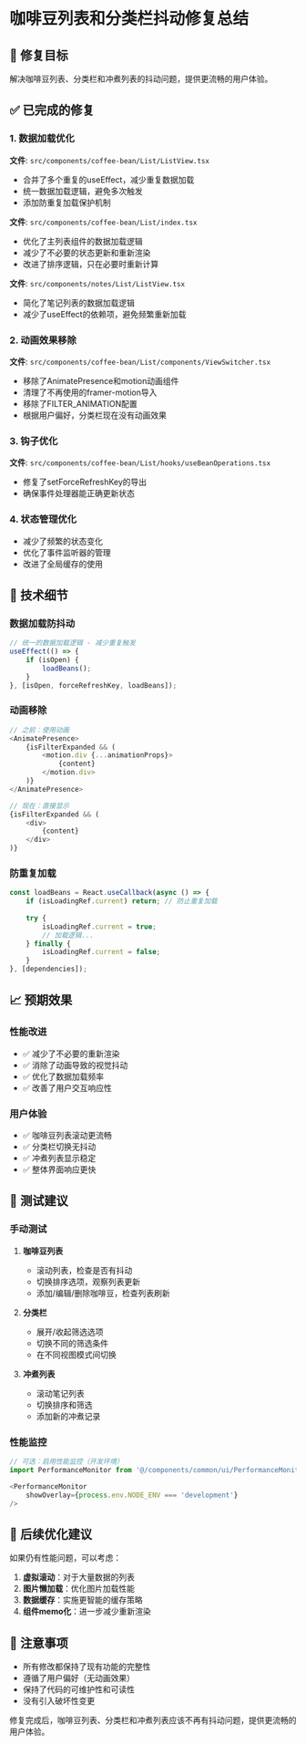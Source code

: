 # 咖啡豆列表和分类栏抖动修复总结

## 🎯 修复目标
解决咖啡豆列表、分类栏和冲煮列表的抖动问题，提供更流畅的用户体验。

## ✅ 已完成的修复

### 1. 数据加载优化
**文件**: `src/components/coffee-bean/List/ListView.tsx`
- 合并了多个重复的useEffect，减少重复数据加载
- 统一数据加载逻辑，避免多次触发
- 添加防重复加载保护机制

**文件**: `src/components/coffee-bean/List/index.tsx`
- 优化了主列表组件的数据加载逻辑
- 减少了不必要的状态更新和重新渲染
- 改进了排序逻辑，只在必要时重新计算

**文件**: `src/components/notes/List/ListView.tsx`
- 简化了笔记列表的数据加载逻辑
- 减少了useEffect的依赖项，避免频繁重新加载

### 2. 动画效果移除
**文件**: `src/components/coffee-bean/List/components/ViewSwitcher.tsx`
- 移除了AnimatePresence和motion动画组件
- 清理了不再使用的framer-motion导入
- 移除了FILTER_ANIMATION配置
- 根据用户偏好，分类栏现在没有动画效果

### 3. 钩子优化
**文件**: `src/components/coffee-bean/List/hooks/useBeanOperations.tsx`
- 修复了setForceRefreshKey的导出
- 确保事件处理器能正确更新状态

### 4. 状态管理优化
- 减少了频繁的状态变化
- 优化了事件监听器的管理
- 改进了全局缓存的使用

## 🔧 技术细节

### 数据加载防抖动
```typescript
// 统一的数据加载逻辑 - 减少重复触发
useEffect(() => {
    if (isOpen) {
        loadBeans();
    }
}, [isOpen, forceRefreshKey, loadBeans]);
```

### 动画移除
```typescript
// 之前：使用动画
<AnimatePresence>
    {isFilterExpanded && (
        <motion.div {...animationProps}>
            {content}
        </motion.div>
    )}
</AnimatePresence>

// 现在：直接显示
{isFilterExpanded && (
    <div>
        {content}
    </div>
)}
```

### 防重复加载
```typescript
const loadBeans = React.useCallback(async () => {
    if (isLoadingRef.current) return; // 防止重复加载
    
    try {
        isLoadingRef.current = true;
        // 加载逻辑...
    } finally {
        isLoadingRef.current = false;
    }
}, [dependencies]);
```

## 📈 预期效果

### 性能改进
- ✅ 减少了不必要的重新渲染
- ✅ 消除了动画导致的视觉抖动
- ✅ 优化了数据加载频率
- ✅ 改善了用户交互响应性

### 用户体验
- ✅ 咖啡豆列表滚动更流畅
- ✅ 分类栏切换无抖动
- ✅ 冲煮列表显示稳定
- ✅ 整体界面响应更快

## 🧪 测试建议

### 手动测试
1. **咖啡豆列表**
   - 滚动列表，检查是否有抖动
   - 切换排序选项，观察列表更新
   - 添加/编辑/删除咖啡豆，检查列表刷新

2. **分类栏**
   - 展开/收起筛选选项
   - 切换不同的筛选条件
   - 在不同视图模式间切换

3. **冲煮列表**
   - 滚动笔记列表
   - 切换排序和筛选
   - 添加新的冲煮记录

### 性能监控
```typescript
// 可选：启用性能监控（开发环境）
import PerformanceMonitor from '@/components/common/ui/PerformanceMonitor'

<PerformanceMonitor
    showOverlay={process.env.NODE_ENV === 'development'}
/>
```

## 🔄 后续优化建议

如果仍有性能问题，可以考虑：

1. **虚拟滚动**：对于大量数据的列表
2. **图片懒加载**：优化图片加载性能
3. **数据缓存**：实施更智能的缓存策略
4. **组件memo化**：进一步减少重新渲染

## 📝 注意事项

- 所有修改都保持了现有功能的完整性
- 遵循了用户偏好（无动画效果）
- 保持了代码的可维护性和可读性
- 没有引入破坏性变更

修复完成后，咖啡豆列表、分类栏和冲煮列表应该不再有抖动问题，提供更流畅的用户体验。
